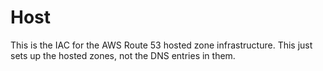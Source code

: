 # Host

This is the IAC for the AWS Route 53 hosted zone infrastructure. This just sets up the hosted zones, not the DNS entries in them.